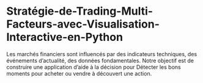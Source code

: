 # Stratégie-de-Trading-Multi-Facteurs-avec-Visualisation-Interactive-en-Python
Les marchés financiers sont influencés par des indicateurs techniques, des événements d’actualité, des données fondamentales. Notre objectif est de construire une application d’aide à la décision pour Détecter les bons moments pour acheter ou vendre à découvert une action. 
